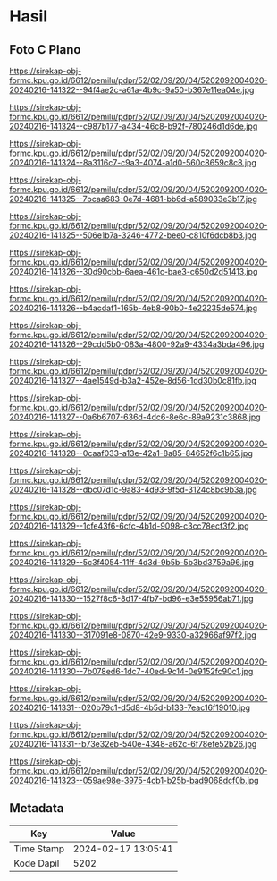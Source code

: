 # Hasil

## Foto C Plano

https://sirekap-obj-formc.kpu.go.id/6612/pemilu/pdpr/52/02/09/20/04/5202092004020-20240216-141322--94f4ae2c-a61a-4b9c-9a50-b367e11ea04e.jpg

https://sirekap-obj-formc.kpu.go.id/6612/pemilu/pdpr/52/02/09/20/04/5202092004020-20240216-141324--c987b177-a434-46c8-b92f-780246d1d6de.jpg

https://sirekap-obj-formc.kpu.go.id/6612/pemilu/pdpr/52/02/09/20/04/5202092004020-20240216-141324--8a3116c7-c9a3-4074-a1d0-560c8659c8c8.jpg

https://sirekap-obj-formc.kpu.go.id/6612/pemilu/pdpr/52/02/09/20/04/5202092004020-20240216-141325--7bcaa683-0e7d-4681-bb6d-a589033e3b17.jpg

https://sirekap-obj-formc.kpu.go.id/6612/pemilu/pdpr/52/02/09/20/04/5202092004020-20240216-141325--506e1b7a-3246-4772-bee0-c810f6dcb8b3.jpg

https://sirekap-obj-formc.kpu.go.id/6612/pemilu/pdpr/52/02/09/20/04/5202092004020-20240216-141326--30d90cbb-6aea-461c-bae3-c650d2d51413.jpg

https://sirekap-obj-formc.kpu.go.id/6612/pemilu/pdpr/52/02/09/20/04/5202092004020-20240216-141326--b4acdaf1-165b-4eb8-90b0-4e22235de574.jpg

https://sirekap-obj-formc.kpu.go.id/6612/pemilu/pdpr/52/02/09/20/04/5202092004020-20240216-141326--29cdd5b0-083a-4800-92a9-4334a3bda496.jpg

https://sirekap-obj-formc.kpu.go.id/6612/pemilu/pdpr/52/02/09/20/04/5202092004020-20240216-141327--4ae1549d-b3a2-452e-8d56-1dd30b0c81fb.jpg

https://sirekap-obj-formc.kpu.go.id/6612/pemilu/pdpr/52/02/09/20/04/5202092004020-20240216-141327--0a6b6707-636d-4dc6-8e6c-89a9231c3868.jpg

https://sirekap-obj-formc.kpu.go.id/6612/pemilu/pdpr/52/02/09/20/04/5202092004020-20240216-141328--0caaf033-a13e-42a1-8a85-84652f6c1b65.jpg

https://sirekap-obj-formc.kpu.go.id/6612/pemilu/pdpr/52/02/09/20/04/5202092004020-20240216-141328--dbc07d1c-9a83-4d93-9f5d-3124c8bc9b3a.jpg

https://sirekap-obj-formc.kpu.go.id/6612/pemilu/pdpr/52/02/09/20/04/5202092004020-20240216-141329--1cfe43f6-6cfc-4b1d-9098-c3cc78ecf3f2.jpg

https://sirekap-obj-formc.kpu.go.id/6612/pemilu/pdpr/52/02/09/20/04/5202092004020-20240216-141329--5c3f4054-11ff-4d3d-9b5b-5b3bd3759a96.jpg

https://sirekap-obj-formc.kpu.go.id/6612/pemilu/pdpr/52/02/09/20/04/5202092004020-20240216-141330--1527f8c6-8d17-4fb7-bd96-e3e55956ab71.jpg

https://sirekap-obj-formc.kpu.go.id/6612/pemilu/pdpr/52/02/09/20/04/5202092004020-20240216-141330--317091e8-0870-42e9-9330-a32966af97f2.jpg

https://sirekap-obj-formc.kpu.go.id/6612/pemilu/pdpr/52/02/09/20/04/5202092004020-20240216-141330--7b078ed6-1dc7-40ed-9c14-0e9152fc90c1.jpg

https://sirekap-obj-formc.kpu.go.id/6612/pemilu/pdpr/52/02/09/20/04/5202092004020-20240216-141331--020b79c1-d5d8-4b5d-b133-7eac16f19010.jpg

https://sirekap-obj-formc.kpu.go.id/6612/pemilu/pdpr/52/02/09/20/04/5202092004020-20240216-141331--b73e32eb-540e-4348-a62c-6f78efe52b26.jpg

https://sirekap-obj-formc.kpu.go.id/6612/pemilu/pdpr/52/02/09/20/04/5202092004020-20240216-141323--059ae98e-3975-4cb1-b25b-bad9068dcf0b.jpg


## Metadata

| Key        | Value               |
| ---------- | ------------------- |
| Time Stamp | 2024-02-17 13:05:41 |
| Kode Dapil | 5202                |



